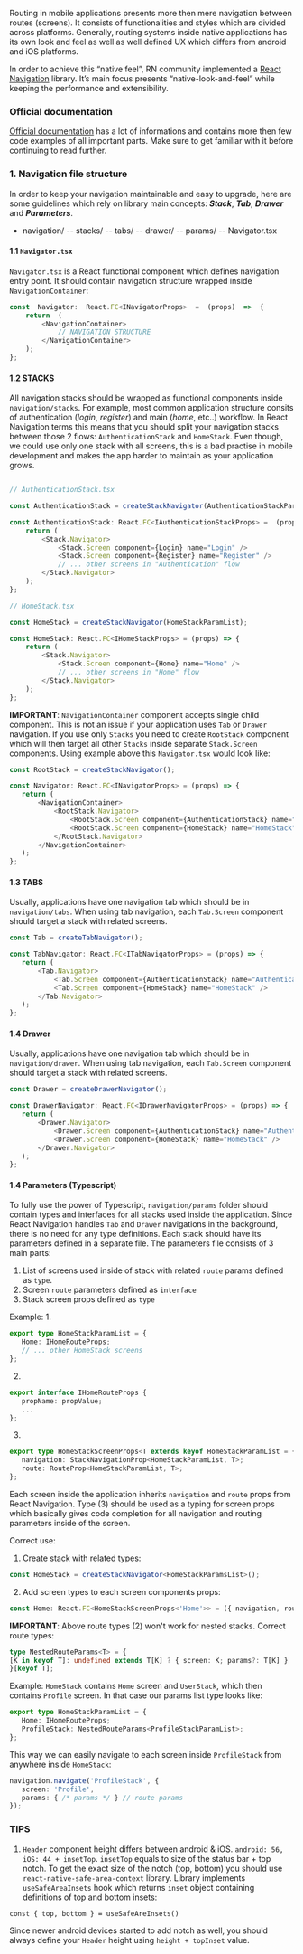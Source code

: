 Routing in mobile applications presents more then mere navigation between routes (screens). It consists of functionalities and styles which are divided across platforms. Generally, routing systems inside native applications has its own look and feel as well as well defined UX which differs from android and iOS platforms.

In order to achieve this “native feel”, RN community implemented a [React Navigation](https://reactnavigation.org/) library. It’s main focus presents “native-look-and-feel” while keeping the performance and extensibility.

### Official documentation
[Official documentation](https://reactnavigation.org/docs/getting-started) has a lot of informations and contains more then few code examples of all important parts.
Make sure to get familiar with it before continuing to read further.

### 1. Navigation file structure
In order to keep your navigation maintainable and easy to upgrade, here are some guidelines which rely on library main concepts: ***Stack***, ***Tab***, ***Drawer*** and ***Parameters***.

 - navigation/
	  -- stacks/
	  -- tabs/
	  -- drawer/
	  -- params/
	  -- Navigator.tsx


#### 1.1 `Navigator.tsx`
 `Navigator.tsx` is a React functional component which defines navigation entry point. It should contain navigation structure wrapped inside `NavigationContainer`:


```typescript
const  Navigator:  React.FC<INavigatorProps>  =  (props)  =>  {
	return  (
		<NavigationContainer>
			// NAVIGATION STRUCTURE
		</NavigationContainer>
	);
};
```

#### 1.2 STACKS
All navigation stacks should be wrapped as functional components inside `navigation/stacks`.
For example, most common application structure consits of authentication (*login*, *register*) and main (*home*, etc..) workflow.
In React Navigation terms this means that you should split your navigation stacks between those 2 flows: `AuthenticationStack` and `HomeStack`. Even though, we could use only one stack with all screens, this is a bad practise in mobile development and makes the app harder to maintain as your application grows.

```typescript

// AuthenticationStack.tsx

const AuthenticationStack = createStackNavigator(AuthenticationStackParamList);

const AuthenticationStack: React.FC<IAuthenticationStackProps> =  (props) => {
	return (
		<Stack.Navigator>
			<Stack.Screen component={Login} name="Login" />
			<Stack.Screen component={Register} name="Register" />
			// ... other screens in "Authentication" flow
		</Stack.Navigator>
	);
};

// HomeStack.tsx

const HomeStack = createStackNavigator(HomeStackParamList);

const HomeStack: React.FC<IHomeStackProps> = (props) => {
	return (
		<Stack.Navigator>
			<Stack.Screen component={Home} name="Home" />
			// ... other screens in "Home" flow
		</Stack.Navigator>
	);
};
```

**IMPORTANT**: `NavigationContainer` component accepts single child component. This is not an issue if your application uses `Tab` or `Drawer` navigation. If you use only `Stacks` you need to create `RootStack` component which will then target all other `Stacks` inside separate `Stack.Screen` components.
Using example above this `Navigator.tsx` would look like:

 ```typescript
 const RootStack = createStackNavigator();

const Navigator: React.FC<INavigatorProps> = (props) => {
	return (
		<NavigationContainer>
			<RootStack.Navigator>
				<RootStack.Screen component={AuthenticationStack} name="AuthenticationStack" />
				<RootStack.Screen component={HomeStack} name="HomeStack" />
			</RootStack.Navigator>
		</NavigationContainer>
	);
};
```

#### 1.3 TABS
Usually, applications have one navigation tab which should be in `navigation/tabs`. When using tab navigation, each `Tab.Screen` component should target a stack with related screens.

 ```typescript
 const Tab = createTabNavigator();

const TabNavigator: React.FC<ITabNavigatorProps> = (props) => {
	return (
		<Tab.Navigator>
			<Tab.Screen component={AuthenticationStack} name="AuthenticationStack" />
			<Tab.Screen component={HomeStack} name="HomeStack" />
		</Tab.Navigator>
	);
};
```

#### 1.4 Drawer
Usually, applications have one navigation tab which should be in `navigation/drawer`. When using tab navigation, each `Tab.Screen` component should target a stack with related screens.

 ```typescript
const Drawer = createDrawerNavigator();

const DrawerNavigator: React.FC<IDrawerNavigatorProps> = (props) => {
	return (
		<Drawer.Navigator>
			<Drawer.Screen component={AuthenticationStack} name="AuthenticationStack" />
			<Drawer.Screen component={HomeStack} name="HomeStack" />
		</Drawer.Navigator>
	);
};
```

#### 1.4 Parameters (Typescript)
To fully use the power of Typescript, `navigation/params` folder should contain types and interfaces for all stacks used inside the application. Since React Navigation handles `Tab` and `Drawer` navigations in the background, there is no need for any type definitions.
Each stack should have its parameters defined in a separate file. The parameters file consists of 3 main parts:

 1. List of screens used inside of stack with related `route` params defined as `type`.
 2. Screen `route` parameters defined as `interface`
 3. Stack screen props defined as `type`

Example:
 1.

 ```typescript
export type HomeStackParamList = {
	Home: IHomeRouteProps;
	// ... other HomeStack screens
};
```
2.
 ```typescript
export interface IHomeRouteProps {
	propName: propValue;
	...
};
```
3.
 ```typescript
export type HomeStackScreenProps<T extends keyof HomeStackParamList = {
	navigation: StackNavigationProp<HomeStackParamList, T>;
	route: RouteProp<HomeStackParamList, T>;
};
```

Each screen inside the application inherits `navigation` and `route` props from React Navigation. Type (3) should be used as a typing for screen props which basically gives code completion for all navigation and routing parameters inside of the screen.

Correct use:

1. Create stack with related types:
 ```typescript
const HomeStack = createStackNavigator<HomeStackParamsList>();
```

2.  Add screen types to each screen components props:

 ```typescript
const Home: React.FC<HomeStackScreenProps<'Home'>> = ({ navigation, route}) => (...);
```

**IMPORTANT**:
Above route types (2) won't work for nested stacks.
Correct route types:
 ```typescript
type NestedRouteParams<T> = {
[K in keyof T]: undefined extends T[K] ? { screen: K; params?: T[K] } : { screen: K; params: T[K] };
}[keyof T];
```

Example:
`HomeStack` contains `Home` screen and `UserStack`, which then contains `Profile` screen. In that case our params list type looks like:

 ```typescript
export type HomeStackParamList = {
	Home: IHomeRouteProps;
	ProfileStack: NestedRouteParams<ProfileStackParamList>;
};
```

This way we can easily navigate to each screen inside `ProfileStack` from anywhere inside `HomeStack`:

 ```typescript
navigation.navigate('ProfileStack', {
	screen: 'Profile',
	params: { /* params */ } // route params
});
```

### 	TIPS

 1. `Header` component height differs between android & iOS.
`android: 56, iOS: 44 + insetTop`. `insetTop` equals to size of the status bar + top notch.
To get the exact size of the notch (top, bottom) you should use `react-native-safe-area-context` library.
Library implements `useSafeAreaInsets` hook which returns `inset` object containing definitions of top and bottom insets:

`const { top, bottom } = useSafeAreInsets()`

Since newer android devices started to add notch as well, you should always define your `Header` height using `height + topInset` value.
